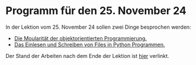 # Programm für den 25. November 24

In der Lektion vom 25. November 24 sollen zwei Dinge besprochen werden:

* [Die Moularität der objektorientierten Programmierung.](modularitaet_oop.md)
* [Das Einlesen und Schreiben von Files in Python Programmen.](files.md)

Der Stand der Arbeiten nach dem Ende der Lektion ist
[hier](../oop_leverage_effekt/bilanz.py)
verlinkt.
